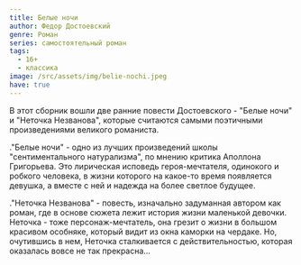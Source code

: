 ```yaml
---
title: Белые ночи
author: Федор Достоевский
genre: Роман
series: самостоятельный роман
tags:
  - 16+
  - классика
image: /src/assets/img/belie-nochi.jpeg
have: true
---
```

В этот сборник вошли две ранние повести Достоевского - "Белые ночи" и "Неточка Незванова", которые считаются самыми поэтичными произведениями великого романиста.

."Белые ночи" - одно из лучших произведений школы "сентиментального натурализма", по мнению критика Аполлона Григорьева. Это лирическая исповедь героя-мечтателя, одинокого и робкого человека, в жизни которого на какое-то время появляется девушка, а вместе с ней и надежда на более светлое будущее.

."Неточка Незванова" - повесть, изначально задуманная автором как роман, где в основе сюжета лежит история жизни маленькой девочки. Неточка - тоже персонаж-мечтатель, она грезит о жизни в большом красивом особняке, который видит из окна каморки на чердаке. Но, очутившись в нем, Неточка сталкивается с действительностью, которая оказалась вовсе не так прекрасна…
